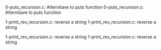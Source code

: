 0-puts_recursion.c: Alternitave to puts function
0-puts_recursion.c: Alternitave to puts function

1-print_rev_recursion.c: reverse a string
1-print_rev_recursion.c: reverse a string

1-print_rev_recursion.c: reverse a string
1-print_rev_recursion.c: reverse a string

